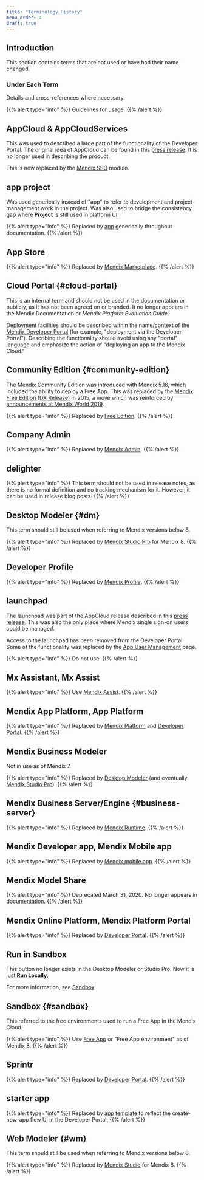 ```yaml
---
title: "Terminology History"
menu_order: 4
draft: true
---
```


## Introduction

This section contains terms that are not used or have had their name changed.

### Under Each Term

Details and cross-references where necessary.

{{% alert type="info" %}}
Guidelines for usage.
{{% /alert %}}

## AppCloud & AppCloudServices

This was used to described a large part of the functionality of the Developer Portal. The original idea of AppCloud can be found in this [press release](https://www.mendix.com/press/new-mendix-appcloud/). It is no longer used in describing the product.

This is now replaced by the [Mendix SSO](/appstore/modules/mendix-sso) module.

## app project

Was used generically instead of "app" to refer to development and project-management work in the project. Was also used to bridge the consistency gap where **Project** is still used in platform UI.

{{% alert type="info" %}}
Replaced by [app](other-terms#app) generically throughout documentation.
{{% /alert %}}

## App Store

{{% alert type="info" %}}
Replaced by [Mendix Marketplace](main-product-names#marketplace).
{{% /alert %}}

## Cloud Portal {#cloud-portal}

This is an internal term and should not be used in the documentation or publicly, as it has not been agreed on or branded. It no longer appears in the Mendix Documentation or *Mendix Platform Evaluation Guide*.

Deployment facilities should be described within the name/context of the [Mendix Developer Portal](main-product-names#devportal) (for example, "deployment via the Developer Portal"). Describing the functionality should avoid using any "portal" language and emphasize the action of "deploying an app to the Mendix Cloud."

## Community Edition {#community-edition}

The Mendix Community Edition was introduced with Mendix 5.18, which included the ability to deploy a Free App. This was replaced by the [Mendix Free Edition (DX Release)](https://www.mendix.com/blog/powering-continuous-innovation-with-the-mendix-free-edition/) in 2015, a move which was reinforced by [announcements at Mendix World 2019](https://www.mendix.com/blog/a-3-step-leap-into-your-digital-future-highlights-from-mendix-world/).

{{% alert type="info" %}}
Replaced by [Free Edition](other-terms#free-edition).
{{% /alert %}}

## Company Admin

{{% alert type="info" %}}
Replaced by [Mendix Admin](other-terms#mendix-admin).
{{% /alert %}}

## delighter

{{% alert type="info" %}}
This term should not be used in release notes, as there is no formal definition and no tracking mechanism for it. However, it can be used in release blog posts.
{{% /alert %}}

## Desktop Modeler {#dm}

This term should still be used when referring to Mendix versions below 8.

{{% alert type="info" %}}
Replaced by [Mendix Studio Pro](main-product-names#pro) for Mendix 8.
{{% /alert %}}

## Developer Profile

{{% alert type="info" %}}
Replaced by [Mendix Profile](other-terms#profile).
{{% /alert %}}

## launchpad

The launchpad was part of the AppCloud release described in this [press release](https://www.mendix.com/press/new-mendix-appcloud/). This was also the only place where Mendix single sign-on users could be managed.

Access to the launchpad has been removed from the Developer Portal. Some of the functionality was replaced by the [App User Management](/developerportal/collaborate/general-settings#managing-app-users) page.

{{% alert type="info" %}}
Do not use.
{{% /alert %}}

## Mx Assistant, Mx Assist

{{% alert type="info" %}}
Use [Mendix Assist](other-terms#mendix-assist).
{{% /alert %}}

## Mendix App Platform, App Platform

{{% alert type="info" %}}
Replaced by [Mendix Platform](main-product-names#platform) and [Developer Portal](main-product-names#devportal).
{{% /alert %}}

## Mendix Business Modeler 

Not in use as of Mendix 7. 

{{% alert type="info" %}}
Replaced by [Desktop Modeler](#dm) (and eventually [Mendix Studio Pro](main-product-names#pro)).
{{% /alert %}}

## Mendix Business Server/Engine {#business-server}

{{% alert type="info" %}}
Replaced by [Mendix Runtime](other-terms#runtime).
{{% /alert %}}

## Mendix Developer app, Mendix Mobile app

{{% alert type="info" %}}
Replaced by [Mendix mobile app](other-terms#mendix-mobile-app).
{{% /alert %}}

## Mendix Model Share

{{% alert type="info" %}}
Deprecated March 31, 2020. No longer appears in documentation.
{{% /alert %}}

## Mendix Online Platform, Mendix Platform Portal

{{% alert type="info" %}}
Replaced by [Developer Portal](main-product-names#devportal).
{{% /alert %}}

## Run in Sandbox

This button no longer exists in the Desktop Modeler or Studio Pro. Now it is just **Run Locally**.

For more information, see [Sandbox](#sandbox).

## Sandbox {#sandbox}

This referred to the free environments used to run a Free App in the Mendix Cloud.

{{% alert type="info" %}}
Use [Free App](other-terms#free-app) or "Free App environment" as of Mendix 8.
{{% /alert %}}

## Sprintr

{{% alert type="info" %}}
Replaced by [Developer Portal](main-product-names#devportal).
{{% /alert %}}

## starter app

{{% alert type="info" %}}
Replaced by [app template](other-terms#app-template) to reflect the create-new-app flow UI in the Developer Portal.
{{% /alert %}}

## Web Modeler {#wm}

This term should still be used when referring to Mendix versions below 8.

{{% alert type="info" %}}
Replaced by [Mendix Studio](main-product-names#studio) for Mendix 8.
{{% /alert %}}
